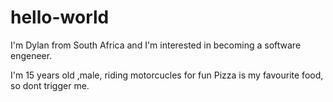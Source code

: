 # hello-world

I'm Dylan from South Africa and I'm interested in becoming a software engeneer.

I'm 15 years old ,male, riding motorcucles for fun
Pizza is my favourite food, so dont trigger me.
